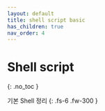 ```yaml
---
layout: default
title: shell script basic
has_children: true
nav_order: 4
---
```


# Shell script
{: .no_toc }

기본 Shell 정리
{: .fs-6 .fw-300 }
